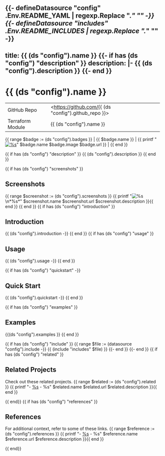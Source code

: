 {{- defineDatasource "config" .Env.README_YAML | regexp.Replace ".*" "" -}}
{{- defineDatasource "includes" .Env.README_INCLUDES | regexp.Replace ".*" "" -}}
---
title: {{ (ds "config").name }}
{{- if has (ds "config") "description" }}
description: |-
{{ (ds "config").description }}
{{- end }}
---

# {{ (ds "config").name }}

|                  |                                                                                                                                                                      |
|:-----------------|:---------------------------------------------------------------------------------------------------------------------------------------------------------------------|
| GitHub Repo      | <https://github.com/{{ (ds "config").github_repo }}>                                                                                                                                    |
| Terraform Module | {{ (ds "config").name }}                                                                                                                                             |
{{ range $badge := (ds "config").badges }}
| {{ $badge.name }} | {{ printf "[![%s](%s)](%s)" $badge.name $badge.image $badge.url }}                                                                                                                                        |
{{ end }}

{{ if has (ds "config") "description" }}
{{ (ds "config").description }}
{{ end }}


{{ if has (ds "config") "screenshots" }}
## Screenshots

{{ range $screenshot := (ds "config").screenshots }}
{{ printf "![%s](%s)\n*%s*" $screenshot.name $screenshot.url $screenshot.description }}{{ end }}
{{ end }}
{{ if has (ds "config") "introduction" }}
## Introduction

{{ (ds "config").introduction -}}
{{ end }}
{{ if has (ds "config") "usage" }}
## Usage

{{ (ds "config").usage -}}
{{ end }}

{{ if has (ds "config") "quickstart" -}}
## Quick Start

{{ (ds "config").quickstart -}}
{{ end }}

{{ if has (ds "config") "examples" }}
## Examples

{{(ds "config").examples }}
{{ end }}

{{ if has (ds "config") "include" }}
{{ range $file := (datasource "config").include -}}
{{ (include "includes" $file) }}
{{- end }}
{{- end }}
{{ if has (ds "config") "related" }}

## Related Projects

Check out these related projects.
{{ range $related := (ds "config").related }}
{{ printf "- [%s](%s) - %s" $related.name $related.url $related.description }}{{ end }}

{{ end}}
{{ if has (ds "config") "references" }}

## References

For additional context, refer to some of these links. 
{{ range $reference := (ds "config").references }}
{{ printf "- [%s](%s) - %s" $reference.name $reference.url $reference.description }}{{ end }}

{{ end}}
